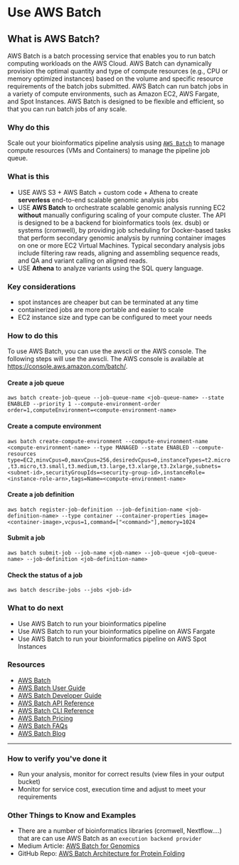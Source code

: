 # Use AWS Batch

## What is AWS Batch? 
AWS Batch is a batch processing service that enables you to run batch computing workloads on the AWS Cloud. AWS Batch can dynamically provision the optimal quantity and type of compute resources (e.g., CPU or memory optimized instances) based on the volume and specific resource requirements of the batch jobs submitted.  AWS Batch can run batch jobs in a variety of compute environments, such as Amazon EC2, AWS Fargate, and Spot Instances. AWS Batch is designed to be flexible and efficient, so that you can run batch jobs of any scale.

### Why do this
Scale out your bioinformatics pipeline analysis using [`AWS Batch`](https://aws.amazon.com/batch/) to manage compute resources (VMs and Containers) to manage the pipeline job queue.
### What is this
- USE AWS S3 + AWS Batch + custom code + Athena to create **serverless** end-to-end scalable genomic analysis jobs
- USE **AWS Batch** to orchestrate scalable genomic analysis running EC2 **without** manually configuring scaling of your compute cluster. The API is designed to be a backend for bioinformatics tools (ex. dsub) or systems (cromwell), by providing job scheduling for Docker-based tasks that perform secondary genomic analysis by running container images on one or more EC2 Virtual Machines. Typical secondary analysis jobs include filtering raw reads, aligning and assembling sequence reads, and QA and variant calling on aligned reads.
- USE **Athena** to analyze variants using the SQL query language.

### Key considerations
- spot instances are cheaper but can be terminated at any time
- containerized jobs are more portable and easier to scale
- EC2 instance size and type can be configured to meet your needs

### How to do this

To use AWS Batch, you can use the awscli or the AWS console. The following steps will use the awscli.  The AWS console is available at https://console.aws.amazon.com/batch/.

#### Create a job queue
`aws batch create-job-queue --job-queue-name <job-queue-name> --state ENABLED --priority 1 --compute-environment-order order=1,computeEnvironment=<compute-environment-name>`

#### Create a compute environment
`aws batch create-compute-environment --compute-environment-name <compute-environment-name> --type MANAGED --state ENABLED --compute-resources type=EC2,minvCpus=0,maxvCpus=256,desiredvCpus=0,instanceTypes=t2.micro,t3.micro,t3.small,t3.medium,t3.large,t3.xlarge,t3.2xlarge,subnets=<subnet-id>,securityGroupIds=<security-group-id>,instanceRole=<instance-role-arn>,tags=Name=<compute-environment-name>`

#### Create a job definition
`aws batch register-job-definition --job-definition-name <job-definition-name> --type container --container-properties image=<container-image>,vcpus=1,command=["<command>"],memory=1024`

#### Submit a job
`aws batch submit-job --job-name <job-name> --job-queue <job-queue-name> --job-definition <job-definition-name>`

#### Check the status of a job
`aws batch describe-jobs --jobs <job-id>`
### What to do next
- Use AWS Batch to run your bioinformatics pipeline
- Use AWS Batch to run your bioinformatics pipeline on AWS Fargate
- Use AWS Batch to run your bioinformatics pipeline on AWS Spot Instances


### Resources
- [AWS Batch](https://aws.amazon.com/batch/)
- [AWS Batch User Guide](https://docs.aws.amazon.com/batch/latest/userguide/what-is-batch.html)
- [AWS Batch Developer Guide](https://docs.aws.amazon.com/batch/latest/userguide/what-is-batch.html)
- [AWS Batch API Reference](https://docs.aws.amazon.com/batch/latest/APIReference/Welcome.html)
- [AWS Batch CLI Reference](https://docs.aws.amazon.com/cli/latest/reference/batch/index.html)
- [AWS Batch Pricing](https://aws.amazon.com/batch/pricing/)
- [AWS Batch FAQs](https://aws.amazon.com/batch/faqs/)
- [AWS Batch Blog](https://aws.amazon.com/blogs/aws/aws-batch/)


 -----


### How to verify you've done it
 - Run your analysis, monitor for correct results (view files in your output bucket)
 - Monitor for service cost, execution time and adjust to meet your requirements


### Other Things to Know and Examples
- There are a number of bioinformatics libraries (cromwell, Nextflow....) that are can use AWS Batch as an `execution backend provider`
- Medium Article: [AWS Batch for Genomics](https://docs.opendata.aws/genomics-workflows/core-env/introduction.html)
- GitHub Repo: [AWS Batch Architecture for Protein Folding](https://github.com/aws-solutions-library-samples/aws-batch-arch-for-protein-folding)


